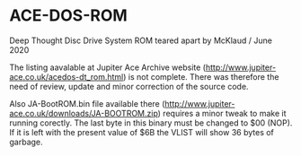 # ACE-DOS-ROM
Deep Thought Disc Drive System ROM teared apart
by McKlaud / June 2020

The listing aavalable at Jupiter Ace Archive website (http://www.jupiter-ace.co.uk/acedos-dt_rom.html) is not complete. There was therefore the need of review, update and minor correction of the source code. 

Also JA-BootROM.bin file available there (http://www.jupiter-ace.co.uk/downloads/JA-BOOTROM.zip) requires a minor tweak to make it running corectly. The last byte in this binary must be changed to $00 (NOP). If it is left with the present value of $6B the VLIST will show 36 bytes of garbage.

